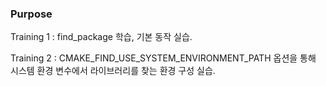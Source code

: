 ### Purpose

Training 1 : find_package 학습, 기본 동작 실습. 
  
Training 2 : CMAKE_FIND_USE_SYSTEM_ENVIRONMENT_PATH 옵션을 통해 시스템 환경 변수에서 라이브러리를 찾는 환경 구성 실습.
